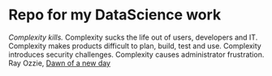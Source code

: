 # Repo for my DataScience work

*Complexity kills.* Complexity sucks the life out of users, developers and IT.  Complexity makes products difficult to plan, build, test and use.  Complexity introduces security challenges.  Complexity causes administrator frustration.
Ray Ozzie, [Dawn of a new day](http://ozzie.net/docs/dawn-of-a-new-day/)


